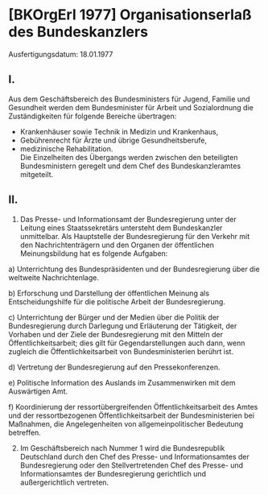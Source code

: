 # [BKOrgErl 1977] Organisationserlaß des Bundeskanzlers

Ausfertigungsdatum: 18.01.1977

 

## I.

Aus dem Geschäftsbereich des Bundesministers für Jugend, Familie und Gesundheit werden dem Bundesminister für Arbeit und Sozialordnung die Zuständigkeiten für folgende Bereiche übertragen:  
- Krankenhäuser sowie Technik in Medizin und Krankenhaus,  
- Gebührenrecht für Ärzte und übrige Gesundheitsberufe,  
- medizinische Rehabilitation.  
Die Einzelheiten des Übergangs werden zwischen den beteiligten Bundesministern geregelt und dem Chef des Bundeskanzleramtes mitgeteilt.


## II.

1. Das Presse- und Informationsamt der Bundesregierung unter der Leitung eines Staatssekretärs untersteht dem Bundeskanzler unmittelbar. Als Hauptstelle der Bundesregierung für den Verkehr mit den Nachrichtenträgern und den Organen der öffentlichen Meinungsbildung hat es folgende Aufgaben:

a) Unterrichtung des Bundespräsidenten und der Bundesregierung über die weltweite Nachrichtenlage.

b) Erforschung und Darstellung der öffentlichen Meinung als Entscheidungshilfe für die politische Arbeit der Bundesregierung.

c) Unterrichtung der Bürger und der Medien über die Politik der Bundesregierung durch Darlegung und Erläuterung der Tätigkeit, der Vorhaben und der Ziele der Bundesregierung mit den Mitteln der Öffentlichkeitsarbeit; dies gilt für Gegendarstellungen auch dann, wenn zugleich die Öffentlichkeitsarbeit von Bundesministerien berührt ist.

d) Vertretung der Bundesregierung auf den Pressekonferenzen.

e) Politische Information des Auslands im Zusammenwirken mit dem Auswärtigen Amt.

f) Koordinierung der ressortübergreifenden Öffentlichkeitsarbeit des Amtes und der ressortbezogenen Öffentlichkeitsarbeit der Bundesministerien bei Maßnahmen, die Angelegenheiten von allgemeinpolitischer Bedeutung betreffen.

2. Im Geschäftsbereich nach Nummer 1 wird die Bundesrepublik Deutschland durch den Chef des Presse- und Informationsamtes der Bundesregierung oder den Stellvertretenden Chef des Presse- und Informationsamtes der Bundesregierung gerichtlich und außergerichtlich vertreten.
